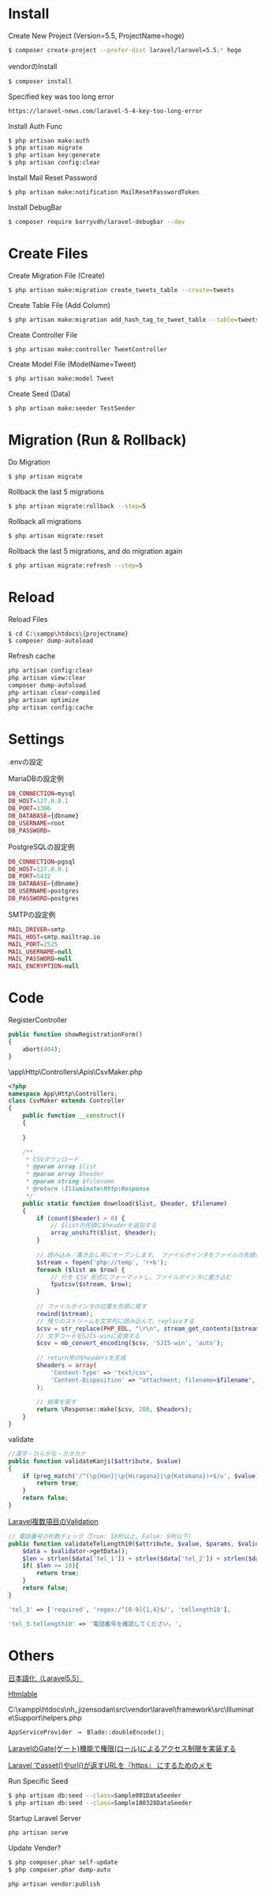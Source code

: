 Install
=================================

Create New Project (Version=5.5, ProjectName=hoge)
```sh
$ composer create-project --prefer-dist laravel/laravel=5.5.* hoge
```

vendorのInstall
```sh
$ composer install
```

Specified key was too long error
```sh
https://laravel-news.com/laravel-5-4-key-too-long-error
```

Install Auth Func
```sh
$ php artisan make:auth
$ php artisan migrate
$ php artisan key:generate
$ php artisan config:clear
```

Install Mail Reset Password
```sh
$ php artisan make:notification MailResetPasswordToken
```

Install DebugBar
```sh
$ composer require barryvdh/laravel-debugbar --dev
```


Create Files
=================================

Create Migration File (Create)
```sh
$ php artisan make:migration create_tweets_table --create=tweets
```

Create Table File (Add Column)
```sh
$ php artisan make:migration add_hash_tag_to_tweet_table --table=tweets
```

Create Controller File
```sh
$ php artisan make:controller TweetController
```

Create Model File (ModelName=Tweet)
```sh
$ php artisan make:model Tweet
```

Create Seed (Data)
```sh
$ php artisan make:seeder TestSeeder
```


Migration (Run & Rollback)
=================================

Do Migration
```sh
$ php artisan migrate
```

Rollback the last 5 migrations
```sh
$ php artisan migrate:rollback --step=5
```

Rollback all migrations
```sh
$ php artisan migrate:reset
```

Rollback the last 5 migrations, and do migration again
```sh
$ php artisan migrate:refresh --step=5
```


Reload
=================================

Reload Files
```sh
$ cd C:\xampp\htdocs\{projectname}
$ composer dump-autoload
```

Refresh cache
```sh
php artisan config:clear
php artisan view:clear
composer dump-autoload
php artisan clear-compiled
php artisan optimize
php artisan config:cache
```


Settings
=================================

.envの設定

MariaDBの設定例
```php
DB_CONNECTION=mysql
DB_HOST=127.0.0.1
DB_PORT=3306
DB_DATABASE={dbname}
DB_USERNAME=root
DB_PASSWORD=
```

PostgreSQLの設定例
```php
DB_CONNECTION=pgsql
DB_HOST=127.0.0.1
DB_PORT=5432
DB_DATABASE={dbname}
DB_USERNAME=postgres
DB_PASSWORD=postgres
```

SMTPの設定例
```php
MAIL_DRIVER=smtp
MAIL_HOST=smtp.mailtrap.io
MAIL_PORT=2525
MAIL_USERNAME=null
MAIL_PASSWORD=null
MAIL_ENCRYPTION=null
```


Code
=================================


RegisterController
```php
public function showRegistrationForm()
{
	abort(404);
}
```


\app\Http\Controllers\Apis\CsvMaker.php
```php
<?php 
namespace App\Http\Controllers;
class CsvMaker extends Controller
{    
    public function __construct()
    {
        
    }

    /**
     * CSVダウンロード
     * @param array $list
     * @param array $header
     * @param string $filename
     * @return \Illuminate\Http\Response
     */
    public static function download($list, $header, $filename)
    {
        if (count($header) > 0) {
            // $listの先頭に$headerを追加する
            array_unshift($list, $header);
        }
        
        // 読み込み／書き出し用にオープンします。 ファイルポインタをファイルの先頭に置きます。
        $stream = fopen('php://temp', 'r+b');
        foreach ($list as $row) {
            // 行を CSV 形式にフォーマットし、ファイルポインタに書き込む
            fputcsv($stream, $row);
        }
        
        // ファイルポインタの位置を先頭に戻す
        rewind($stream);
        // 残りのストリームを文字列に読み込んで、replaceする
        $csv = str_replace(PHP_EOL, "\r\n", stream_get_contents($stream));
        // 文字コードをSJIS-winに変換する
        $csv = mb_convert_encoding($csv, 'SJIS-win', 'auto');
        
        // return用の$headersを生成
        $headers = array(
            'Content-Type' => 'text/csv',
            'Content-Disposition' => "attachment; filename=$filename",
        );
        
        // 結果を戻す
        return \Response::make($csv, 200, $headers);
    }
}
```

validate
```php
//漢字・ひらがな・カタカナ
public function validateKanji($attribute, $value)
{
	if (preg_match('/^(\p{Han}|\p{Hiragana}|\p{Katakana})+$/u', $value)) {
		return true;
	}
	return false;
}
```


[Laravel複数項目のValidation](https://nextat.co.jp/staff/archives/126)
```php
// 電話番号の桁数チェック（True: 10桁以上, False: 9桁以下）
public function validateTelLength10($attribute, $value, $params, $validator) {
	$data = $validator->getData();
	$len = strlen($data['tel_1']) + strlen($data['tel_2']) + strlen($data['tel_3']);
	if( $len >= 10){
		return true;
	}
	return false;
}

'tel_3' => ['required', 'regex:/^[0-9]{1,4}$/', 'tellength10'],

'tel_3.tellength10' => '電話番号を確認してください。',
```


Others
=================================

[日本語化（Laravel5.5）](https://qiita.com/Takahisa1984/items/f2d4347031adbf645594)

[Htmlable](https://qiita.com/horikeso/items/f891ea52e2fcda89d170)

C:\xampp\htdocs\nh_jizensodan\src\vendor\laravel\framework\src\Illuminate\Support\helpers.php
```php
AppServiceProvider　→　Blade::doubleEncode();
```

[LaravelのGate(ゲート)機能で権限(ロール)によるアクセス制限を実装する](https://www.ritolab.com/entry/56)

[Laravel でasset()やurl()が返すURLを『https』 にするためのメモ](http://fushigi.hatenadiary.com/entry/2018/04/12/223137)




Run Specific Seed
```sh
$ php artisan db:seed --class=Sample001DataSeeder
$ php artisan db:seed --class=Sample180328DataSeeder
```


Startup Laravel Server
```sh
php artisan serve
```



Update Vender?
```sh
$ php composer.phar self-update
$ php composer.phar dump-auto
```

```sh
php artisan vendor:publish
```
